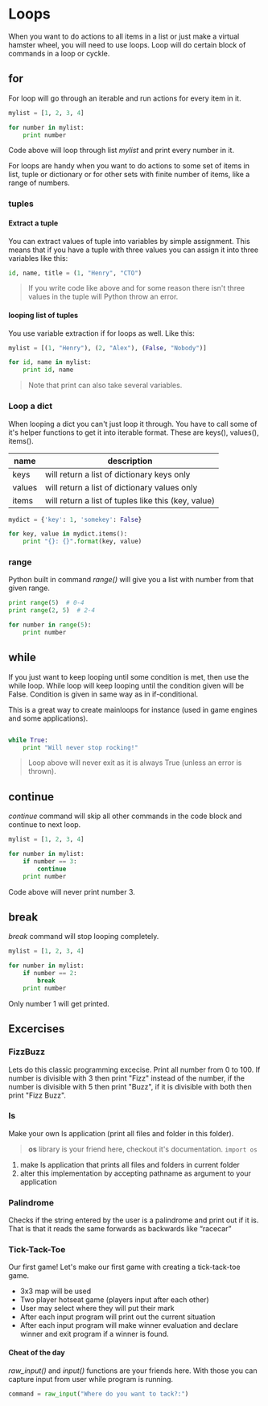 # Loops #

When you want to do actions to all items in a list or just make a virtual hamster wheel, you
will need to use loops. Loop will do certain block of commands in a loop or cyckle.

## for
For loop will go through an iterable and run actions for every item in it.

```python
mylist = [1, 2, 3, 4]

for number in mylist:
    print number
```

Code above will loop through list *mylist* and print every number in it.

For loops are handy when you want to do actions to some set of items in list, tuple or dictionary or for other sets with finite number of items, like a range of numbers.

### tuples

#### Extract a tuple
You can extract values of tuple into variables by simple assignment. This means that if you have a tuple with three values you can assign it into three variables like this:

```python
id, name, title = (1, "Henry", "CTO")
```

> If you write code like above and for some reason there isn't three values in the tuple will Python throw an error.

#### looping list of tuples
You use variable extraction if for loops as well. Like this:

```python
mylist = [(1, "Henry"), (2, "Alex"), (False, "Nobody")]

for id, name in mylist:
    print id, name
```

> Note that print can also take several variables.

### Loop a dict
When looping a dict you can't just loop it through. You have to call some of it's helper functions to get it into iterable format. These are keys(), values(), items().

| name | description |
| ---- | ----------- |
| keys | will return a list of dictionary keys only |
| values | will return a list of dictionary values only |
| items | will return a list of tuples like this (key, value) |

```python
mydict = {'key': 1, 'somekey': False}

for key, value in mydict.items():
    print "{}: {}".format(key, value)
```

### range
Python built in command *range()* will give you a list with number from that given range.

```python
print range(5)  # 0-4
print range(2, 5)  # 2-4

for number in range(5):
    print number
```

## while
If you just want to keep looping until some condition is met, then use the while loop. While loop will keep looping until the condition given will be False. Condition is given in same way as in if-conditional.

This is a great way to create mainloops for instance (used in game engines and some applications).

```python

while True:
    print "Will never stop rocking!"
```

> Loop above will never exit as it is always True (unless an error is thrown).

## continue
*continue* command will skip all other commands in the code block and continue to next loop.

```python
mylist = [1, 2, 3, 4]

for number in mylist:
    if number == 3:
        continue
    print number
```

Code above will never print number 3.

## break
*break* command will stop looping completely.

```python
mylist = [1, 2, 3, 4]

for number in mylist:
    if number == 2:
        break
    print number
```
Only number 1 will get printed.

## Excercises

### FizzBuzz
Lets do this classic programming excecise. Print all number from 0 to 100. If number is divisible with 3 then print "Fizz" instead of the number, if the number is divisible with 5 then print "Buzz", if it is divisible with both then print "Fizz Buzz".

### ls
Make your own ls application (print all files and folder in this folder).

> **os** library is your friend here, checkout it's documentation. ```import os```

1. make ls application that prints all files and folders in current folder
1. alter this implementation by accepting pathname as argument to your application

### Palindrome
Checks if the string entered by the user is a palindrome and print out if it is.
That is that it reads the same forwards as backwards like “racecar”

### Tick-Tack-Toe
Our first game! Let's make our first game with creating a tick-tack-toe game.

* 3x3 map will be used
* Two player hotseat game (players input after each other)
* User may select where they will put their mark
* After each input program will print out the current situation
* After each input program will make winner evaluation and declare winner and exit program if a winner is found.

#### Cheat of the day
*raw_input()* and *input()* functions are your friends here. With those you can capture
input from user while program is running.

```python
command = raw_input("Where do you want to tack?:")
```


